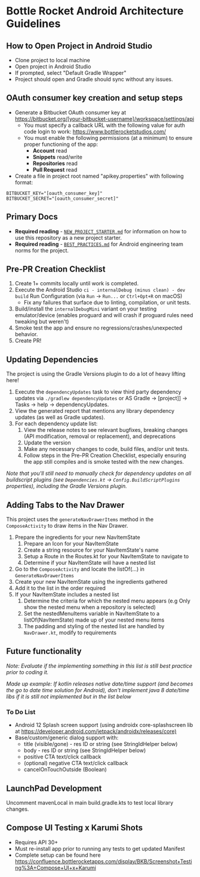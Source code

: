 # Bottle Rocket Android Architecture Guidelines

## How to Open Project in Android Studio
* Clone project to local machine
* Open project in Android Studio
* If prompted, select "Default Gradle Wrapper"
* Project should open and Gradle should sync without any issues.

## OAuth consumer key creation and setup steps
<!-- textlint-disable terminology --><!-- Disabling to prevent terminology changes in urls, resulting in invalid urls -->

* Generate a Bitbucket OAuth consumer key at <https://bitbucket.org/[your-bitbucket-username]/workspace/settings/api>
    * You must specify a callback URL with the following value for auth code login to work: <https://www.bottlerocketstudios.com/>
    * You must enable the following permissions (at a minimum) to ensure proper functioning of the app:
        * **Account** read
        * **Snippets** read/write
        * **Repositories** read
        * **Pull Request** read
* Create a file in project root named "apikey.properties" with following format:

<!-- textlint-enable terminology -->
```text
BITBUCKET_KEY="[oauth_consumer_key]"
BITBUCKET_SECRET="[oauth_consumer_secret]"
```

## Primary Docs
* **Required reading** - [`NEW_PROJECT_STARTER.md`](./docs/NEW_PROJECT_STARTER.md) for information on how to use this repository as a new project starter.
* **Required reading** - [`BEST_PRACTICES.md`](./docs/BEST_PRACTICES.md) for Android engineering team norms for the project.

## Pre-PR Creation Checklist
1. Create 1+ commits locally until work is completed.
2. Execute the Android Studio `ci - internalDebug (minus clean) - dev build` Run Configuration (via `Run` -> `Run...` or `Ctrl+Opt+R` on macOS)
    * Fix any failures that surface due to linting, compilation, or unit tests.
3. Build/install the `internalDebugMini` variant on your testing emulator/device (enables proguard and will crash if proguard rules need tweaking but weren't)
4. Smoke test the app and ensure no regressions/crashes/unexpected behavior.
5. Create PR!

## Updating Dependencies
The project is using the Gradle Versions plugin to do a lot of heavy lifting here!

1. Execute the `dependencyUpdates` task to view third party dependency updates via `./gradlew dependencyUpdates` or AS Gradle -> [project]] -> Tasks -> help -> dependencyUpdates.
2. View the generated report that mentions any library dependency updates (as well as Gradle updates).
3. For each dependency update list:
    1. View the release notes to see relevant bugfixes, breaking changes (API modification, removal or replacement), and deprecations
    2. Update the version
    3. Make any necessary changes to code, build files, and/or unit tests.
    4. Follow steps in the Pre-PR Creation Checklist, especially ensuring the app still compiles and is smoke tested with the new changes.

*Note that you'll still need to manually check for dependency updates on all buildscript plugins (see `Dependencies.kt` -> `Config.BuildScriptPlugins` properties), including the Gradle Versions plugin.*

## Adding Tabs to the Nav Drawer
This project uses the `generateNavDrawerItems` method in the `ComposeActivity` to draw items in the Nav Drawer.

1. Prepare the ingredients for your new NavItemState
    1. Prepare an Icon for your NavItemState
    2. Create a string resource for your NavItemState's name
    3. Setup a Route in the Routes.kt for your NavItemState to navigate to
    4. Determine if your NavItemState will have a nested list
2. Go to the `ComposeActivity` and locate the listOf(...) in `GenerateNavDrawerItems`
3. Create your new NavItemState using the ingredients gathered
4. Add it to the list in the order required
5. If your NavItemState includes a nested list
    1. Determine the criteria for which the nested menu appears (e.g Only show the nested menu when a repository is selected)
    2. Set the nestedMenuItems variable in NavItemState to a listOf(NavItemState) made up of your nested menu items
    3. The padding and styling of the nested list are handled by `NavDrawer.kt`, modify to requirements

## Future functionality
*Note: Evaluate if the implementing something in this list is still best practice prior to coding it.*

*Made up example: If kotlin releases native date/time support (and becomes the go to date time solution for Android), don't implement java 8 date/time libs if it is still not implemented but in the list below*

### To Do List
* Android 12 Splash screen support (using androidx core-splashscreen lib at <https://developer.android.com/jetpack/androidx/releases/core)>
* Base/custom/generic dialog support with:
    * title (visible/gone) - res ID or string (see StringIdHelper below)
    * body - res ID or string (see StringIdHelper below)
    * positive CTA text/click callback
    * (optional) negative CTA text/click callback
    * cancelOnTouchOutside (Boolean)

## LaunchPad Development
Uncomment mavenLocal in main build.gradle.kts to test local library changes.

## Compose UI Testing x Karumi Shots
* Requires API 30+
* Must re-install app prior to running any tests to get updated Manifest
* Complete setup can be found here <https://confluence.bottlerocketapps.com/display/BKB/Screenshot+Testing%3A+Compose+UI+x+Karumi>
